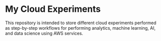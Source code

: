 # My Cloud Experiments

This repository is intended to store different cloud experiments performed as step-by-step workflows for performing analytics, machine learning, AI, and data science using AWS services.